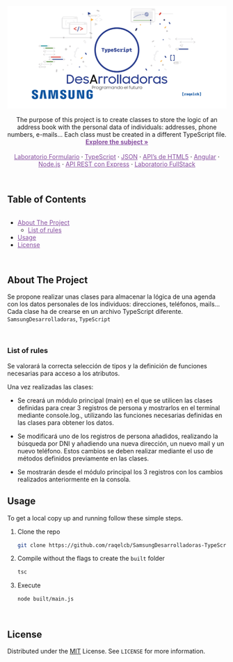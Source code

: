 <!-- PROJECT LOGO -->
<br />
<p align="center">
  <a href="https://www.europe-samsung.com/smsdev/Noticias/Detalle/adentrate_en_el_mundo_de_la_programacion_con_la_nueva_edicion_del_programa_formativo_samsung_desarrolladoras/174b17f7-e14e-447f-9524-7f55f414a0f5">
    <img src="images/TypeScript_Cover.png" alt="typeScriptCover">
  </a>

  <p align="center">
    The purpose of this project is to create classes to store the logic of an address book with the personal data of individuals: addresses, phone numbers, e-mails... Each class must be created in a different TypeScript file.
    <br />
    <a style="color:#874EA0" href="https://github.com/raqelcb/SamsungDesArrolladoras-TypeScript/blob/main/EnunciadoTypeScript.pdf"><strong>Explore the subject »</strong></a>
    <br />
    <br />
    <a style="color:#874EA0" href="https://github.com/raqelcb/SamsungDesArrolladoras-Lab_form">Laboratorio Formulario</a>
    ·
    <a style="color:#874EA0" href="https://github.com/raqelcb/SamsungDesArrolladoras-TypeScript">TypeScript</a>
    ·
    <a style="color:#874EA0" href="https://github.com/raqelcb/SamsungDesArrolladoras-JSON">JSON</a>
    ·
    <a style="color:#874EA0" href="https://github.com/raqelcb/SamsungDesArrolladoras-API_HTML">API’s de HTML5</a>
     ·
    <a style="color:#874EA0" href="https://github.com/raqelcb/SamsungDesArrolladoras-AngularL">Angular</a>
     ·
    <a style="color:#874EA0" href="https://github.com/raqelcb/SamsungDesArrolladoras-Node.js">Node.js</a>
     ·
    <a style="color:#874EA0" href="https://github.com/raqelcb/SamsungDesArrolladoras-API-REST_Express">API REST con Express</a>
         ·
    <a style="color:#874EA0" href="https://github.com/raqelcb/SamsungDesArrolladoras-Lab_FullStack">Laboratorio FullStack</a>
  </p>
</p>
<br>
<!-- TABLE OF CONTENTS -->
<!-- <details open="open"> -->
  <summary><h2 style="display: inline-block">Table of Contents</h2></summary>
  <ul>
    <li>
      <a style="color:#874EA0" href="#about-the-project">About The Project</a>
      <ul>
        <!-- <li><a style="color:#874EA0" href="#parts-of-the-project">Parts of the project</a></li> -->
        <li><a style="color:#874EA0" href="#list-of-rules">List of rules</a></li>
      </ul>
    </li>
    <li>
      <a style="color:#874EA0" href="#usage">Usage</a>
    </li>
    <li><a style="color:#874EA0" href="#license">License</a></li>
  </ul>
</details>

<br>

<!-- ABOUT THE PROJECT -->
## About The Project

Se propone realizar unas clases para almacenar la lógica de una agenda con los datos personales de los individuos: direcciones, teléfonos, mails… Cada clase ha de crearse en un archivo TypeScript diferente.
`SamsungDesarrolladoras`, `TypeScript`
<!-- <br>

### Parts of the project

* [X] **Rules:** xxxx
* [X] **Checker:** xxxx -->

<br>

### List of rules
Se valorará la correcta selección de tipos y la definición de funciones necesarias para acceso a los atributos.

Una vez realizadas las clases:

- Se creará un módulo principal (main) en el que se utilicen las clases definidas para crear 3 registros de persona y mostrarlos en el terminal mediante console.log., utilizando las funciones necesarias definidas en las clases para obtener los datos.

- Se modificará uno de los registros de persona añadidos, realizando la búsqueda por DNI y añadiendo una nueva dirección, un nuevo mail y un nuevo teléfono. Estos cambios se deben realizar mediante el uso de métodos definidos previamente en las clases.

- Se mostrarán desde el módulo principal los 3 registros con los cambios realizados anteriormente en la consola.

<!-- INSTALLATION -->
## Usage

To get a local copy up and running follow these simple steps.


1. Clone the repo
   ```sh
   git clone https://github.com/raqelcb/SamsungDesarrolladoras-TypeScript.git
   ```
2. Compile without the flags to create the `built` folder
    ```sh
    tsc
    ````
3. Execute
    ```sh
    node built/main.js
    ```

<br>

<!-- LICENSE -->
## License

Distributed under the
[MIT](https://choosealicense.com/licenses/mit/) License. See `LICENSE` for more information.

<br>
